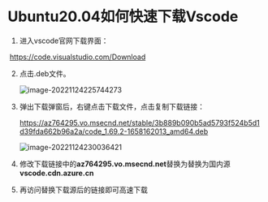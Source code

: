 # Ubuntu20.04如何快速下载Vscode

1. 进入vscode官网下载界面：

​		https://code.visualstudio.com/Download

2. 点击.deb文件。

   ![image-20221124225744273](https://cdn.jsdelivr.net/gh/sfdsv/pic/img/202211242257309.png)

3. 弹出下载弹窗后，右键点击下载文件，点击复制下载链接：

   https://az764295.vo.msecnd.net/stable/3b889b090b5ad5793f524b5d1d39fda662b96a2a/code_1.69.2-1658162013_amd64.deb

   ![image-20221124230036421](https://cdn.jsdelivr.net/gh/sfdsv/pic/img/202211242300492.png)

4. 修改下载链接中的**az764295.vo.msecnd.net**替换为替换为国内源**vscode.cdn.azure.cn**

5. 再访问替换下载源后的链接即可高速下载
